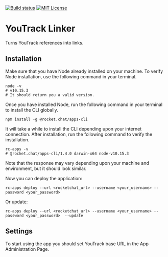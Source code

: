 [![Build status](https://github.com/zakhar-petrov/rocketchat-youtrack-linker/workflows/build/badge.svg?branch=master)](https://github.com/zakhar-petrov/rocketchat-youtrack-linker/actions?query=workflow%3Abuild)
[![MIT License](http://img.shields.io/badge/license-MIT-blue.svg?style=flat)](https://github.com/zakhar-petrov/rocketchat-youtrack-linker/raw/master/LICENSE)

# YouTrack Linker
Turns YouTrack references into links.

## Installation
Make sure that you have Node already installed on your machine. To verify Node installation, use the following command in your terminal.
```
node -v
# v10.15.3
# It should return you a valid version.
```
Once you have installed Node, run the following command in your terminal to install the CLI globally.
```
npm install -g @rocket.chat/apps-cli
```
It will take a while to install the CLI depending upon your internet connection. After installation, run the following command to verify the installation.
```
rc-apps -v
# @rocket.chat/apps-cli/1.4.0 darwin-x64 node-v10.15.3
```
Note that the response may vary depending upon your machine and environment, but it should look similar.

Now you can deploy the application:
```
rc-apps deploy --url <rocketchat_url> --username <your_username> --password <your_password>
```
Or update:
```
rc-apps deploy --url <rocketchat_url> --username <your_username> --password <your_password>  --update
```
## Settings
To start using the app you should set YouTrack base URL in the App Administration Page.
